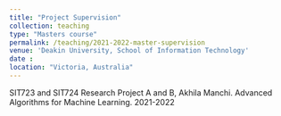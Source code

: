 ```yaml
---
title: "Project Supervision"
collection: teaching
type: "Masters course"
permalink: /teaching/2021-2022-master-supervision
venue: 'Deakin University, School of Information Technology'
date :
location: "Victoria, Australia"
---
```

SIT723 and SIT724 Research Project A and B, Akhila Manchi. Advanced Algorithms for Machine Learning. 2021-2022
